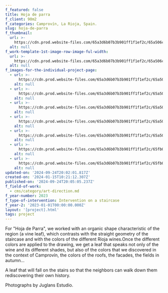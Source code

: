 ```yaml
---
f_featured: false
title: Hoja de parra
f_client: 90m2
f_categories: Camprovín, La Rioja, Spain.
slug: hoja-de-parra
f_thumbnail:
  url: >-
    https://cdn.prod.website-files.com/65a3d6b07b3b901ff1f1ef2c/65a506c2397948a811fbc6cf_PHOTO-2023-08-04-12-24-39.jpg
  alt: null
f_work-template-1st-image-row-image-ful-width:
  url: >-
    https://cdn.prod.website-files.com/65a3d6b07b3b901ff1f1ef2c/65a506ca23a76722fd7471c5_PHOTO-2023-08-04-12-24-41.jpg
  alt: null
f_images-for-the-individual-project-page:
  - url: >-
      https://cdn.prod.website-files.com/65a3d6b07b3b901ff1f1ef2c/65a506d20d0777673f6b4bea_PHOTO-2023-08-04-12-24-40%202.jpg
    alt: null
  - url: >-
      https://cdn.prod.website-files.com/65a3d6b07b3b901ff1f1ef2c/65a506d216ead80373698b49_PHOTO-2023-08-04-12-24-40.jpg
    alt: null
  - url: >-
      https://cdn.prod.website-files.com/65a3d6b07b3b901ff1f1ef2c/65a506d20f0d216cc99bff65_PHOTO-2023-08-04-12-24-41%202.jpg
    alt: null
  - url: >-
      https://cdn.prod.website-files.com/65a3d6b07b3b901ff1f1ef2c/65a506d2397948a811fbce78_PHOTO-2023-08-04-12-24-42%202.jpg
    alt: null
  - url: >-
      https://cdn.prod.website-files.com/65a3d6b07b3b901ff1f1ef2c/65a506d28f77300610bb6ad2_PHOTO-2023-08-04-12-24-42.jpg
    alt: null
  - url: >-
      https://cdn.prod.website-files.com/65a3d6b07b3b901ff1f1ef2c/65fb0585f14fdf2d641a928f_HOJADE%20PARRA_INSTAGRAM_vinos.jpg
    alt: null
  - url: >-
      https://cdn.prod.website-files.com/65a3d6b07b3b901ff1f1ef2c/65fb0593a11461d061440689_HOJADE%20PARRA_INSTAGRAM_cuaderno.jpg
    alt: null
updated-on: '2024-09-24T20:02:01.817Z'
created-on: '2024-01-15T10:21:12.307Z'
published-on: '2024-09-24T20:05:05.237Z'
f_field-of-work:
  - cms/category/art-direction.md
f_year-number: 2023
f_type-of-intervention: Intervention on a staircase
f_year-2: '2023-01-01T00:00:00.000Z'
layout: '[project].html'
tags: project
---
```


For "Hoja de Parra", we worked with an organic shape characteristic of the region (a vine leaf), which contrasts with the straight geometry of the staircase and with the colors of the different Rioja wines.Once the different colors are applied to the drawing, we get a leaf that speaks not only of the wine and its different shades, but also of the colors that we discovered in the context of Camprovín, the colors of the roofs, the facades, the fields in autumn...

A leaf that will fall on the stairs so that the neighbors can walk down them rediscovering their own history.

Photographs by Juglans Estudio.
